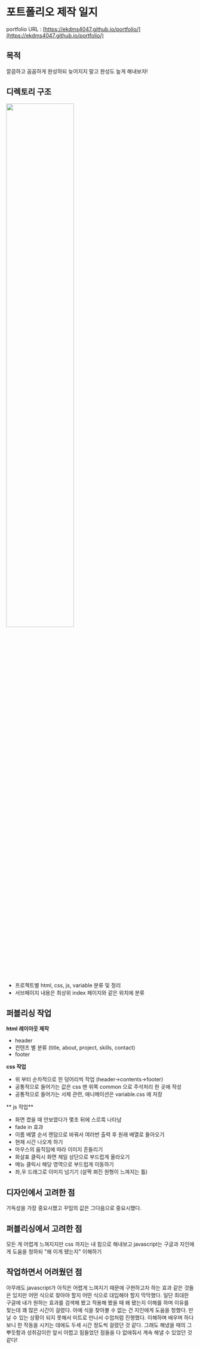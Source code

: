 # 포트폴리오 제작 일지
portfolio URL :  [https://ekdms4047.github.io/portfolio/](https://ekdms4047.github.io/portfolio/)

## 목적
깔끔하고 꼼꼼하게 완성하되 늦어지지 말고 완성도 높게 해내보자!

## 디렉토리 구조
<img width="60%" src="https://github.com/ekdms4047/portfolio/assets/127369419/1dd35ce9-a7fb-4a30-b0ca-4f580edaac88">

- 프로젝트별 html, css, js, variable 분류 및 정리  
- 서브페이지 내용은 최상위 index 페이지와 같은 위치에 분류

## 퍼블리싱 작업

**html 레이아웃 제작**
- header
- 컨텐츠 별 분류 (title, about, project, skills, contact)
- footer

**css 작업**
- 위 부터 순차적으로 한 덩어리씩 작업 (header->contents->footer)
- 공통적으로 들어가는 값은 css 맨 위쪽 common 으로 주석처리 한 곳에 작성 
- 공통적으로 들어가는 서체 관련, 애니메이션은 variable.css 에 저장

** js 작업**
- 화면 켰을 때 안보였다가 몇초 뒤에 스르륵 나타남
- fade in 효과
- 이름 배열 순서 랜덤으로 바꿔서 여러번 출력 후 원래 배열로 돌아오기
- 현재 시간 나오게 하기
- 마우스의 움직임에 따라 이미지 흔들리기
- 화살표 클릭시 화면 제일 상단으로 부드럽게 올라오기
- 메뉴 클릭시 해당 영역으로 부드럽게 이동하기
- 좌,우 드래그로 이미지 넘기기 (살짝 펴진 원형이 느껴지는 틀)

## 디자인에서 고려한 점
가독성을 가장 중요시했고 꾸밈의 값은 그다음으로 중요시했다.

## 퍼블리싱에서 고려한 점
모든 게 어렵게 느껴지지만 css 까지는 내 힘으로 해내보고 javascript는 구글과 지인에게 도움을 청하되 "왜 이게 됐는지" 이해하기

## 작업하면서 어려웠던 점
아무래도 javascript가 아직은 어렵게 느껴지기 때문에 구현하고자 하는 효과 같은 것들은 있지만 어떤 식으로 찾아야 할지
어떤 식으로 대입해야 할지 막막했다.
일단 최대한 구글에 내가 원하는 효과를 검색해 봤고 적용해 봤을 때 왜 됐는지 이해를 하며 이유를 찾는데 꽤 많은 시간이 걸렸다.
아예 식을 찾아볼 수 없는 건 지인에게 도움을 청했다. 만날 수 있는 상황이 되지 못해서 미트로 만나서 수업처럼 진행했다.
이해하며 배우며 하다 보니 한 작동을 시키는 데에도 두세 시간 정도씩 걸렸던 것 같다.
그래도 해냈을 때의 그 뿌듯함과 성취감이란 앞서 어렵고 힘들었던 점들을 다 없애줘서 계속 해낼 수 있었던 것 같다!